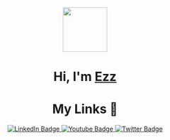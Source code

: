 <div id="header" align="center">
  <img src="https://media.giphy.com/media/v1.Y2lkPWVjZjA1ZTQ3Mnp2MjR3NWhubDN3bmgycXg1ZXA5dXQyZ2s2Yjg5NWd2ZmZ1d29sNyZlcD12MV9zdGlja2Vyc19zZWFyY2gmY3Q9cw/6KirhLJyR7oMcwgJQk/giphy.gif" width="100"/>
</div>

<h1 align="center">Hi, I'm <a href="https://portfolio-steel-six-81.vercel.app/">Ezz</a></h1>

<h1 align="center">My Links 📎</h1>

<div align="center" id="badges">
  <a href="https://www.tiktok.com/@ezz_xzy?lang=en">
    <img src="https://img.shields.io/badge/Tiktok-black?style=for-the-badge&logo=tiktok&logoColor=white" alt="LinkedIn Badge"/>
  </a>
  <a href="https://www.youtube.com/@zeezoaintbald">
    <img src="https://img.shields.io/badge/YouTube-red?style=for-the-badge&logo=youtube&logoColor=white" alt="Youtube Badge"/>
  </a>
  <a href="https://www.roblox.com/users/1420986623/profile">
    <img src="https://img.shields.io/badge/Roblox-blue?style=for-the-badge&logo=roblox&logoColor=white" alt="Twitter Badge"/>
  </a>
</div>
